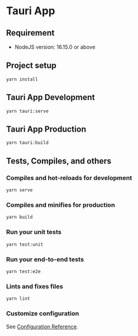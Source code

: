 

# Tauri App

## Requirement
- NodeJS version: 16.15.0 or above

## Project setup
```
yarn install
```

## Tauri App Development
```
yarn tauri:serve
```

## Tauri App Production

```
yarn tauri:build
```

## Tests, Compiles, and others

### Compiles and hot-reloads for development
```
yarn serve
```

### Compiles and minifies for production
```
yarn build
```

### Run your unit tests
```
yarn test:unit
```

### Run your end-to-end tests
```
yarn test:e2e
```

### Lints and fixes files
```
yarn lint
```
### Customize configuration
See [Configuration Reference](https://cli.vuejs.org/config/).
